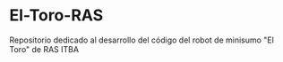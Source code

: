 # El-Toro-RAS
 Repositorio dedicado al desarrollo del código del robot de minisumo "El Toro" de RAS ITBA

